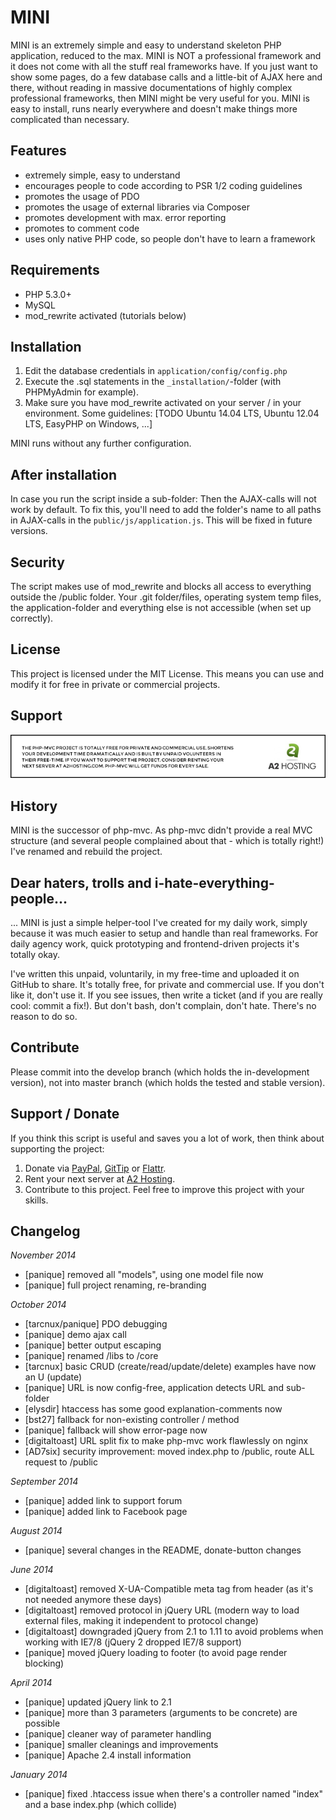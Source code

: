 # MINI

MINI is an extremely simple and easy to understand skeleton PHP application, reduced to the max.
MINI is NOT a professional framework and it does not come with all the stuff real frameworks have.
If you just want to show some pages, do a few database calls and a little-bit of AJAX here and there, without
reading in massive documentations of highly complex professional frameworks, then MINI might be very useful for you.
MINI is easy to install, runs nearly everywhere and doesn't make things more complicated than necessary.

## Features

- extremely simple, easy to understand
- encourages people to code according to PSR 1/2 coding guidelines
- promotes the usage of PDO
- promotes the usage of external libraries via Composer
- promotes development with max. error reporting
- promotes to comment code
- uses only native PHP code, so people don't have to learn a framework

## Requirements

- PHP 5.3.0+
- MySQL
- mod_rewrite activated (tutorials below)

## Installation

1. Edit the database credentials in `application/config/config.php`
2. Execute the .sql statements in the `_installation/`-folder (with PHPMyAdmin for example).
3. Make sure you have mod_rewrite activated on your server / in your environment. Some guidelines:
   [TODO Ubuntu 14.04 LTS, Ubuntu 12.04 LTS, EasyPHP on Windows, ...]

MINI runs without any further configuration.

## After installation

In case you run the script inside a sub-folder: Then the AJAX-calls will not work by default. To fix this, you'll need
to add the folder's name to all paths in AJAX-calls in the `public/js/application.js`. This will be fixed in future
versions.

## Security

The script makes use of mod_rewrite and blocks all access to everything outside the /public folder.
Your .git folder/files, operating system temp files, the application-folder and everything else is not accessible
(when set up correctly).

## License

This project is licensed under the MIT License.
This means you can use and modify it for free in private or commercial projects.

## Support

[![Donate by server affiliate sale](_tutorial/support-a2hosting.png)](https://affiliates.a2hosting.com/idevaffiliate.php?id=4471&url=579)

## History

MINI is the successor of php-mvc. As php-mvc didn't provide a real MVC structure (and several people complained
about that - which is totally right!) I've renamed and rebuild the project.

## Dear haters, trolls and i-hate-everything-people...

... MINI is just a simple helper-tool I've created for my daily work, simply because it was much easier to setup and
handle than real frameworks. For daily agency work, quick prototyping and frontend-driven projects it's totally okay.

I've written this unpaid, voluntarily, in my free-time and uploaded it on GitHub to share.
It's totally free, for private and commercial use. If you don't like it, don't use it.
If you see issues, then write a ticket (and if you are really cool: commit
a fix!). But don't bash, don't complain, don't hate. There's no reason to do so.

## Contribute

Please commit into the develop branch (which holds the in-development version), not into master branch
(which holds the tested and stable version).

## Support / Donate

If you think this script is useful and saves you a lot of work, then think about supporting the project:

1. Donate via [PayPal](https://www.paypal.com/cgi-bin/webscr?cmd=_s-xclick&hosted_button_id=P5YLUK4MW3LDG),
   [GitTip](https://www.gittip.com/Panique/) or
   [Flattr](https://flattr.com/submit/auto?user_id=panique&url=https%3A%2F%2Fgithub.com%2Fpanique%2Fmini).
2. Rent your next server at [A2 Hosting](https://affiliates.a2hosting.com/idevaffiliate.php?id=4471&url=579).
3. Contribute to this project. Feel free to improve this project with your skills.

## Changelog

*November 2014*
- [panique] removed all "models", using one model file now
- [panique] full project renaming, re-branding

*October 2014*
- [tarcnux/panique] PDO debugging
- [panique] demo ajax call
- [panique] better output escaping
- [panique] renamed /libs to /core
- [tarcnux] basic CRUD (create/read/update/delete) examples have now an U (update)
- [panique] URL is now config-free, application detects URL and sub-folder
- [elysdir] htaccess has some good explanation-comments now
- [bst27] fallback for non-existing controller / method
- [panique] fallback will show error-page now
- [digitaltoast] URL split fix to make php-mvc work flawlessly on nginx
- [AD7six] security improvement: moved index.php to /public, route ALL request to /public

*September 2014*
- [panique] added link to support forum
- [panique] added link to Facebook page

*August 2014*
- [panique] several changes in the README, donate-button changes

*June 2014*
- [digitaltoast] removed X-UA-Compatible meta tag from header (as it's not needed anymore these days)
- [digitaltoast] removed protocol in jQuery URL (modern way to load external files, making it independent to protocol change)
- [digitaltoast] downgraded jQuery from 2.1 to 1.11 to avoid problems when working with IE7/8 (jQuery 2 dropped IE7/8 support)
- [panique] moved jQuery loading to footer (to avoid page render blocking)

*April 2014*
- [panique] updated jQuery link to 2.1
- [panique] more than 3 parameters (arguments to be concrete) are possible
- [panique] cleaner way of parameter handling
- [panique] smaller cleanings and improvements
- [panique] Apache 2.4 install information

*January 2014*
- [panique] fixed .htaccess issue when there's a controller named "index" and a base index.php (which collide)
